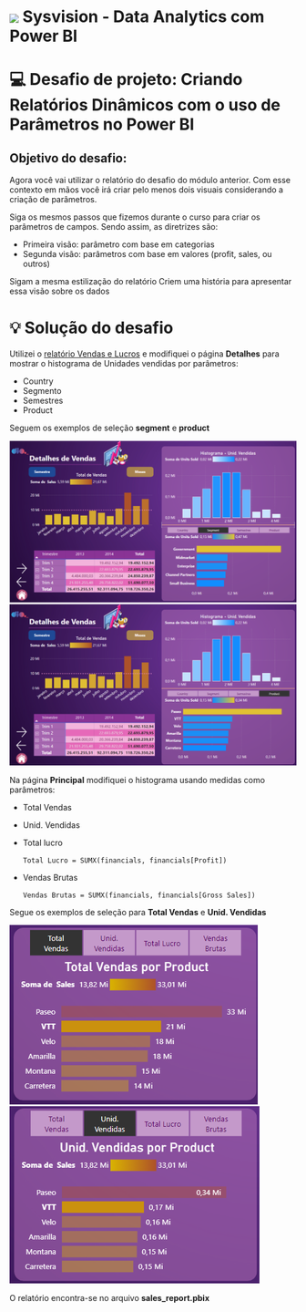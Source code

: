 <h1>
    <a href="https://www.dio.me/">
     <img align="center" width="40px" src="https://hermes.digitalinnovation.one/assets/diome/logo-minimized.png"></a>
    <span>  Sysvision - Data Analytics com Power BI
</span>
</h1>

# :computer: Desafio de projeto: Criando Relatórios Dinâmicos com o uso de Parâmetros no Power BI

## Objetivo do desafio:

Agora você vai utilizar o relatório do desafio do módulo anterior. Com esse contexto em mãos você irá criar pelo menos dois visuais considerando a criação de parâmetros.

Siga os mesmos passos que fizemos durante o curso para criar os parâmetros de campos. Sendo assim, as diretrizes são:

- Primeira visão: parâmetro com base em categorias
- Segunda visão: parâmetros com base em valores (profit, sales, ou outros)

Sigam a mesma estilização do relatório
Criem uma história para apresentar essa visão sobre os dados

# :bulb: Solução do desafio 

Utilizei o [relatório Vendas e Lucros](https://github.com/tsdes-santiago/DIOdataAnalytics/tree/main/RelatorioVendasLucros) e modifiquei o página **Detalhes** para mostrar o histograma de Unidades vendidas por parâmetros:

- Country 
- Segmento 
- Semestres
- Product

Seguem os exemplos de seleção **segment** e **product**

<img src="segment.png"/>

<img src="product.png"/>


Na página **Principal** modifiquei o histograma usando medidas como parâmetros:

- Total Vendas

- Unid. Vendidas 

- Total lucro
    ```
    Total Lucro = SUMX(financials, financials[Profit]) 
    ```

- Vendas Brutas
    ```
    Vendas Brutas = SUMX(financials, financials[Gross Sales])
    ```

Segue os exemplos de seleção para **Total Vendas** e **Unid. Vendidas**

<p float="left">
<img src="TotalVendas.png"/>
<img src="UnidVendidas.png"/>
</p>

O relatório encontra-se no arquivo **sales_report.pbix**